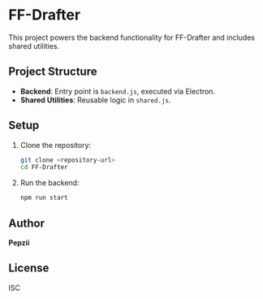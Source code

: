 # FF-Drafter

This project powers the backend functionality for FF-Drafter and includes shared utilities.

## Project Structure
- **Backend**: Entry point is `backend.js`, executed via Electron.
- **Shared Utilities**: Reusable logic in `shared.js`.

## Setup

1. Clone the repository:
   ```bash
   git clone <repository-url>
   cd FF-Drafter
   ```

2. Run the backend:
   ```bash
   npm run start
   ```

## Author
**Pepzii**

## License
ISC
